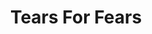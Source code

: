 ---
title: "Tears For Fears"
summary: "UK rock-pop group formed in 1981 by Curt Smith and Roland Orzabal . After three platinum albums and a string of hit singles, the duo split in 1991. Orzabal continued under the band name, releasing the albums 'Elemental' and 'Raoul and the Kings of Spain' , while Smith moved to the US and began a solo career. In 2000, the pair reestablished contact and started working together again on new material."
image: "tears-for-fears.jpg"
---